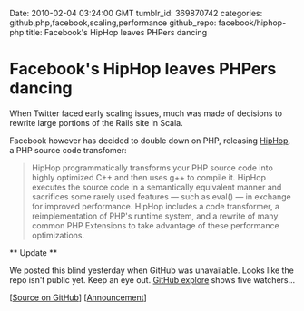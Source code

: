 Date: 2010-02-04 03:24:00 GMT
tumblr_id: 369870742
categories: github,php,facebook,scaling,performance
github_repo: facebook/hiphop-php
title: Facebook's HipHop leaves PHPers dancing

# Facebook's HipHop leaves PHPers dancing

When Twitter faced early scaling issues, much was made of decisions to rewrite large portions of the Rails site in Scala. 

Facebook however has decided to double down on PHP, releasing [HipHop](http://github.com/facebook/hiphop-php), a PHP source code transfomer:

> HipHop programmatically transforms your PHP source code into highly optimized C++ and then uses g++ to compile it. HipHop executes the source code in a semantically equivalent manner and sacrifices some rarely used features — such as eval() — in exchange for improved performance. HipHop includes a code transformer, a reimplementation of PHP's runtime system, and a rewrite of many common PHP Extensions to take advantage of these performance optimizations.

** Update **

We posted this blind yesterday when GitHub was unavailable. Looks like the repo isn't public yet. Keep an eye out. [GitHub explore](http://github.com/explore) shows five watchers...


[[Source on GitHub](http://github.com/facebook/hiphop-php)] [[Announcement](http://developers.facebook.com/news.php?blog=1&story=358)]
